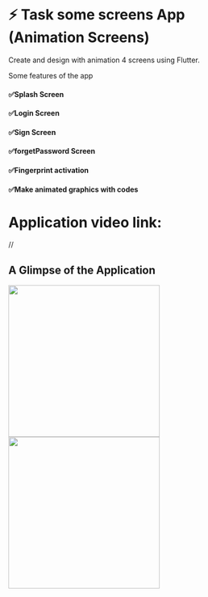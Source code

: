 # ⚡ Task some screens App (Animation Screens)
Create and design with animation 4 screens using Flutter.
>>
Some features of the app
<h4>✅Splash Screen</h4>
<h4>✅Login Screen</h4>
<h4>✅Sign Screen</h4>
<h4>✅forgetPassword Screen</h4>
<h4>✅Fingerprint activation</h4>
<h4>✅Make animated graphics with codes</h4>

# Application video link:
 //
## A Glimpse of the Application<br>
<image src="https://github.com/adnan1852001/task-secreens-app/assets/80911322/44bd2c05-5122-4a7f-a789-0c6a655825e8" width=300>
<image src="https://github.com/adnan1852001/task-secreens-app/assets/80911322/eef6ba11-22e1-4ea2-85e8-84e7d72112cd" width=300>

